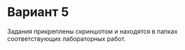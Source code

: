 # Вариант 5

  Задания прикреплены скриншотом и находятся в папках соответствующих лабораторных работ.
